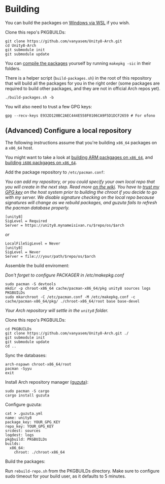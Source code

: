 Building
========

You can build the packages on [Windows via WSL](https://github.com/yuk7/ArchWSL) if you wish.

Clone this repo's PKGBUILDs:
```
git clone https://github.com/vanyasem/Unity8-Arch.git
cd Unity8-Arch
git submodule init
git submodule update
```

You can [compile the packages](https://wiki.archlinux.org/index.php/Makepkg#Usage) yourself by running `makepkg -sic` in their folders.

There is a helper script (`build-packages.sh`) in the root of this repository that will build all the packages for you in the right order (some packages are required to build other packages, and they are not in official Arch repos yet).

```
./build-packages.sh -b
```

You will also need to trust a few GPG keys:
```
gpg --recv-keys E932D120BC2AEC444E558F0106CA9F5D1DCF2659 # For ofono
```

## (Advanced) Configure a local repository

The following instructions assume that you're building `x86_64` packages on a `x86_64` host.

You might want to take a look at [building ARM packgages on `x86_64`](BUILDING-ARM.md), and [building `i686` packgages on `x86_64`](BUILDING-I686.md).

Add the package repository to `/etc/pacman.conf`:

_You can add my repository, or you could specify your own local repo that you will create in the next step. Read more [on the wiki](https://wiki.archlinux.org/index.php/Pacman/Tips_and_tricks#Custom_local_repository). You have to [trust my GPG key](https://github.com/vanyasem/Unity8-Arch#installation) on the host system prior to building the chroot if you decide to go with my server. We disable signature checking on the local repo because signatures will change as we rebuild packages, and guzuta fails to refresh the pacman database properly._

```
[unity8]
SigLevel = Required
Server = https://unity8.mynameisivan.ru/$repo/os/$arch
```
_or_
```
LocalFileSigLevel = Never
[unity8]
SigLevel = Never
Server = file:///your/path/$repo/os/$arch
```

Assemble the build enviroment:

_Don't forget to configure PACKAGER in /etc/makepkg.conf_

```
sudo pacman -S devtools
mkdir -p chroot-x86_64 cache/pacman-x86_64/pkg unity8 sources logs PKGBUILDs
sudo mkarchroot -C /etc/pacman.conf -M /etc/makepkg.conf -c cache/pacman-x86_64/pkg/ ./chroot-x86_64/root base base-devel
```

_Your Arch repository will settle in the `unity8` folder._

Clone this repo's PKGBUILDs:
```
cd PKGBUILDs
git clone https://github.com/vanyasem/Unity8-Arch.git ./
git submodule init
git submodule update
cd ..
```

Sync the databases:
```
arch-nspawn chroot-x86_64/root
pacman -Syyu
exit
```

Install Arch repository manager ([guzuta](https://github.com/eagletmt/guzuta)):
```
sudo pacman -S cargo
cargo install guzuta
```

Configure guzuta:
```
cat > .guzuta.yml
name: unity8
package_key: YOUR_GPG_KEY
repo_key: YOUR_GPG_KEY
srcdest: sources
logdest: logs
pkgbuild: PKGBUILDs
builds:
  x86_64:
    chroot: ./chroot-x86_64
```

Build the packages:

Run `rebuild-repo.sh` from the PKGBUILDs directory. Make sure to configure sudo timeout for your build user, as it defaults to 5 minutes.
